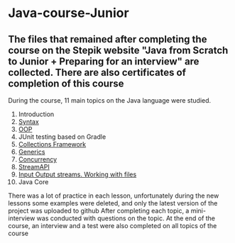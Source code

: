 # Java-course-Junior
The files that remained after completing the course on the Stepik website "Java from Scratch to Junior + Preparing for an
interview" are collected. There are also certificates of completion of this course
---
During the course, 11 main topics on the Java language were studied.
1. Introduction
2. [Syntax](https://github.com/Sauron971/Java-course-Junior/tree/main/Course/1/)
3. [OOP](https://github.com/Sauron971/Java-course-Junior/tree/main/Course/2/)
4. JUnit testing based on Gradle
5. [Collections Framework](github.com/Sauron971/Java-course-Junior/tree/main/Course/3/)
6. [Generics](https://github.com/Sauron971/Java-course-Junior/tree/main/Course/4/)
7. [Concurrency](https://github.com/Sauron971/Java-course-Junior/tree/main/Course/5)
8. [StreamAPI](https://github.com/Sauron971/Java-course-Junior/tree/main/Course/6)
9. [Input Output streams. Working with files](https://github.com/Sauron971/Java-course-Junior/tree/main/Course/7)
10. Java Core

There was a lot of practice in each lesson, unfortunately during the new lessons some examples were deleted, and only the latest version of the project was uploaded to github
After completing each topic, a mini-interview was conducted with questions on the topic.
At the end of the course, an interview and a test were also completed on all topics of the course
